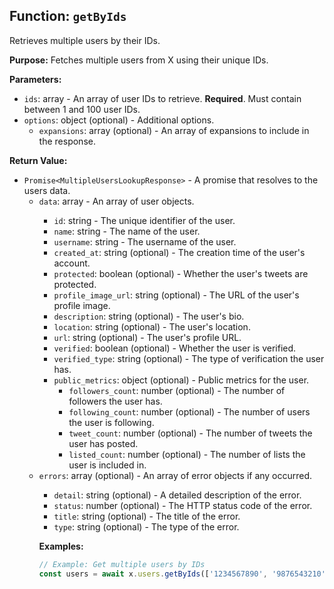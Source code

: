 ## Function: `getByIds`

Retrieves multiple users by their IDs.

**Purpose:**
Fetches multiple users from X using their unique IDs.

**Parameters:**
- `ids`: array<string> - An array of user IDs to retrieve. **Required**. Must contain between 1 and 100 user IDs.
- `options`: object (optional) - Additional options.
  - `expansions`: array<string> (optional) - An array of expansions to include in the response.

**Return Value:**
- `Promise<MultipleUsersLookupResponse>` - A promise that resolves to the users data.
  - `data`: array<User> - An array of user objects.
    - `id`: string - The unique identifier of the user.
    - `name`: string - The name of the user.
    - `username`: string - The username of the user.
    - `created_at`: string (optional) - The creation time of the user's account.
    - `protected`: boolean (optional) - Whether the user's tweets are protected.
    - `profile_image_url`: string (optional) - The URL of the user's profile image.
    - `description`: string (optional) - The user's bio.
    - `location`: string (optional) - The user's location.
    - `url`: string (optional) - The user's profile URL.
    - `verified`: boolean (optional) - Whether the user is verified.
    - `verified_type`: string (optional) - The type of verification the user has.
    - `public_metrics`: object (optional) - Public metrics for the user.
      - `followers_count`: number (optional) - The number of followers the user has.
      - `following_count`: number (optional) - The number of users the user is following.
      - `tweet_count`: number (optional) - The number of tweets the user has posted.
      - `listed_count`: number (optional) - The number of lists the user is included in.
  - `errors`: array<object> (optional) - An array of error objects if any occurred.
    - `detail`: string (optional) - A detailed description of the error.
    - `status`: number (optional) - The HTTP status code of the error.
    - `title`: string (optional) - The title of the error.
    - `type`: string (optional) - The type of the error.

**Examples:**
```typescript
// Example: Get multiple users by IDs
const users = await x.users.getByIds(['1234567890', '9876543210']);
```